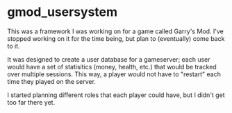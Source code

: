 gmod_usersystem
===

This was a framework I was working on for a game called Garry's Mod. I've stopped working on it for the time being, but plan to (eventually) come back to it.

It was designed to create a user database for a gameserver; each user would have a set of statisitics (money, health, etc.) that would be tracked over multiple sessions. This way, a player would not have to "restart" each time they played on the server.

I started planning different roles that each player could have, but I didn't get too far there yet.
